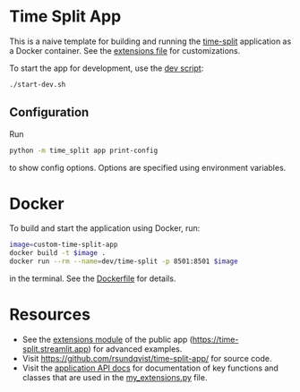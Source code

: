 # Time Split App
This is a naive template for building and running the [time-split](https://time-split.readthedocs.io/) application as a
Docker container. See the [extensions file](my_extensions.py) for customizations.

To start the app for development, use the [dev script](start-dev.sh):

```bash
./start-dev.sh
```

## Configuration
Run
```bash
python -m time_split app print-config
```
to show config options. Options are specified using environment variables.

# Docker
To build and start the application using Docker, run:
```bash
image=custom-time-split-app
docker build -t $image .
docker run --rm --name=dev/time-split -p 8501:8501 $image
```
in the terminal. See the [Dockerfile](Dockerfile) for details.

# Resources
* See the [extensions module](https://github.com/rsundqvist/time-split-app/blob/master/app_extensions.py) of the public
  app (https://time-split.streamlit.app) for advanced examples.
* Visit https://github.com/rsundqvist/time-split-app/ for source code.
* Visit the [application API docs](https://time-split.readthedocs.io/en/latest/api/time_split.app.reexport.html) for
  documentation of key functions and classes that are used in the [my_extensions.py](my_extensions.py) file.
